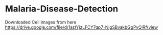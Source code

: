 # Malaria-Disease-Detection

Downloaded Cell images from here https://drive.google.com/file/d/1azIYjzLFCY7qp7-NjgSBvakbGgPvQlRf/view
